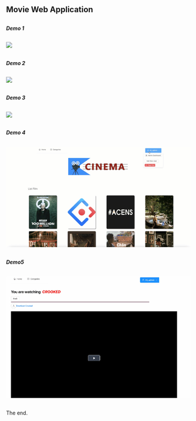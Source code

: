 ## Movie Web Application
##
***Demo 1***
##
![](gif-demo/movie1.gif)
##
***Demo 2***
##
![](gif-demo/movie2.gif)
##
***Demo 3***
##
![](gif-demo/movie3.gif)
##
***Demo 4***
##
![](gif-demo/movie4.gif)
##
***Demo5***
##
![](gif-demo/movie5.gif)
##
The end.

